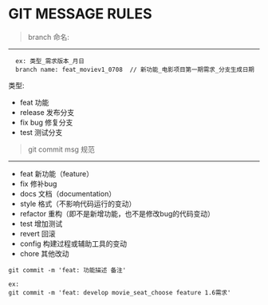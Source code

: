 # GIT MESSAGE RULES

> branch 命名: 
--------------------------------------------------

```
  ex: 类型_需求版本_月日
  branch name: feat_moviev1_0708  // 新功能_电影项目第一期需求_分支生成日期
```
  
  类型: 
  *  feat     功能
  *  release  发布分支
  *  fix      bug 修复分支
  *  test     测试分支      

> git commit msg 规范
--------------------------------------------------

*  feat    新功能（feature）
*  fix     修补bug
*  docs    文档（documentation）
*  style   格式（不影响代码运行的变动）
*  refactor  重构（即不是新增功能，也不是修改bug的代码变动）
*  test    增加测试
*  revert  回滚
*  config  构建过程或辅助工具的变动
*  chore   其他改动

```
git commit -m 'feat: 功能描述 备注'

ex:
git commit -m 'feat: develop movie_seat_choose feature 1.6需求'
```
